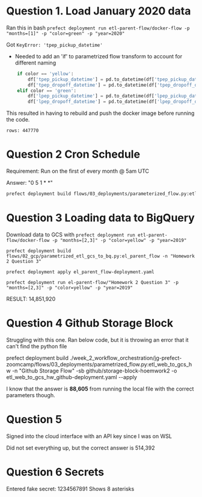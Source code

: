 
# Question 1. Load January 2020 data

Ran this in bash
`prefect deployment run etl-parent-flow/docker-flow -p "months=[1]" -p "color=green" -p "year=2020"`

Got `KeyError: 'tpep_pickup_datetime'`
- Needed to add an 'if' to parametrized flow transform to account for different naming

```python
    if color == 'yellow':
        df['tpep_pickup_datetime'] = pd.to_datetime(df['tpep_pickup_datetime'])
        df['tpep_dropoff_datetime'] = pd.to_datetime(df['tpep_dropoff_datetime'])
    elif color == 'green':
        df['lpep_pickup_datetime'] = pd.to_datetime(df['lpep_pickup_datetime'])
        df['lpep_dropoff_datetime'] = pd.to_datetime(df['lpep_dropoff_datetime'])
```

This resulted in having to rebuild and push the docker image before running the code.

`rows: 447770`


# Question 2 Cron Schedule

Requirement: Run on the first of every month @ 5am UTC

Answer: "0 5 1 * *"
```bash
prefect deployment build flows/03_deployments/parameterized_flow.py:etl_parent_flow -n etl3 --cron "0 5 1 * *"  --timezone 'UTC' -a
```

# Question 3 Loading data to BigQuery

Download data to GCS with 
`prefect deployment run etl-parent-flow/docker-flow -p "months=[2,3]" -p "color=yellow" -p "year=2019"`

`prefect deployment build flows/02_gcp/parametrized_etl_gcs_to_bq.py:el_parent_flow -n "Homework 2 Question 3"`

`prefect deployment apply el_parent_flow-deployment.yaml`

`prefect deployment run el-parent-flow/"Homework 2 Question 3" -p "months=[2,3]" -p "color=yellow" -p "year=2019"`

RESULT: 14,851,920

# Question 4 Github Storage Block
Struggling with this one. Ran below code, but it is throwing an error that it can't find the python file

prefect deployment build ./week_2_workflow_orchestration/jg-prefect-zoomcamp/flows/03_deployments/parametrized_flow.py:etl_web_to_gcs_hw -n "Github Storage Flow" -sb github/storage-block-hoemwork2 -o etl_web_to_gcs_hw_github-deployment.yaml --apply

I know that the answer is **88,605** from running the local file with the correct parameters though.

# Question 5
Signed into the cloud interface with an API key since I was on WSL

Did not set everything up, but the correct answer is 
514,392

# Question 6 Secrets

Entered fake secret: 1234567891
Shows 8 asterisks